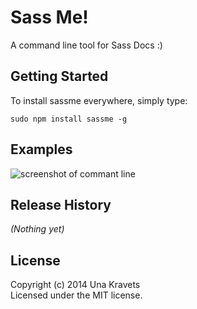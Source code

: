 # Sass Me!

A command line tool for Sass Docs :)

## Getting Started

To install sassme everywhere, simply type:

```
sudo npm install sassme -g
```

## Examples

![screenshot of commant line](https://raw.githubusercontent.com/una/sassme/master/sassme-screen.png)


## Release History
_(Nothing yet)_

## License
Copyright (c) 2014 Una Kravets  
Licensed under the MIT license.
